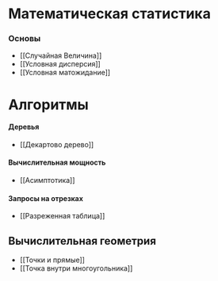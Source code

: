 # Математическая статистика
### Основы
- [[Случайная Величина]]
- [[Условная дисперсия]]
- [[Условная матожидание]]


# Алгоритмы

#### Деревья
- [[Декартово дерево]]
#### Вычислительная мощность
- [[Асимптотика]]
#### Запросы на отрезках
- [[Разреженная таблица]]
## Вычислительная геометрия

- [[Точки и прямые]]
- [[Точка внутри многоугольника]]






